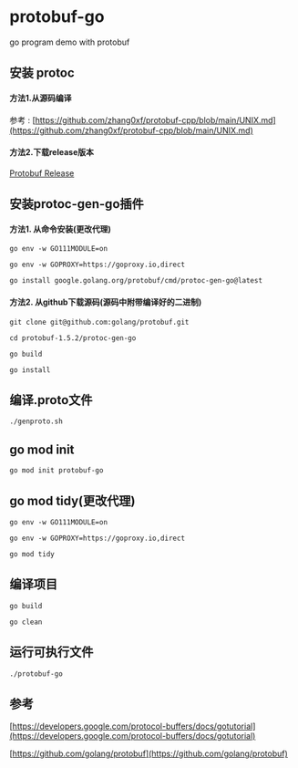 # protobuf-go

go program demo with protobuf

## 安装 protoc

#### 方法1.从源码编译

参考 : [https://github.com/zhang0xf/protobuf-cpp/blob/main/UNIX.md](https://github.com/zhang0xf/protobuf-cpp/blob/main/UNIX.md)

#### 方法2.下载release版本

[Protobuf Release](https://github.com/protocolbuffers/protobuf/releases/tag/v3.19.1)

## 安装protoc-gen-go插件

#### 方法1. 从命令安装(更改代理)

`go env -w GO111MODULE=on`

`go env -w GOPROXY=https://goproxy.io,direct`

`go install google.golang.org/protobuf/cmd/protoc-gen-go@latest`

#### 方法2. 从github下载源码(源码中附带编译好的二进制)

`git clone git@github.com:golang/protobuf.git`

`cd protobuf-1.5.2/protoc-gen-go`

`go build`

`go install`

## 编译.proto文件

`./genproto.sh`

## go mod init

`go mod init protobuf-go`

## go mod tidy(更改代理)

`go env -w GO111MODULE=on`

`go env -w GOPROXY=https://goproxy.io,direct`

`go mod tidy`

## 编译项目

`go build`

`go clean`

## 运行可执行文件

`./protobuf-go`

## 参考

[https://developers.google.com/protocol-buffers/docs/gotutorial](https://developers.google.com/protocol-buffers/docs/gotutorial)

[https://github.com/golang/protobuf](https://github.com/golang/protobuf)